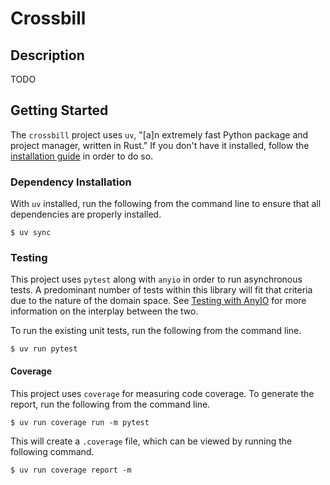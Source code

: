 # Crossbill

## Description

TODO

## Getting Started

The `crossbill` project uses `uv`, "[a]n extremely fast Python package and
project manager, written in Rust." If you don't have it installed, follow
the [installation guide](https://docs.astral.sh/uv/getting-started/installation/)
in order to do so.

### Dependency Installation

With `uv` installed, run the following from the command line to ensure that all
dependencies are properly installed.

```shell
$ uv sync
```
### Testing

This project uses `pytest` along with `anyio` in order to run asynchronous
tests. A predominant number of tests within this library will fit that criteria
due to the nature of the domain space. See
[Testing with AnyIO](https://anyio.readthedocs.io/en/stable/testing.html) for
more information on the interplay between the two.

To run the existing unit tests, run the following from the command line.

```shell
$ uv run pytest
```

#### Coverage

This project uses `coverage` for measuring code coverage. To generate the
report, run the following from the command line.

```shell
$ uv run coverage run -m pytest
```

This will create a `.coverage` file, which can be viewed by running the
following command.

```shell
$ uv run coverage report -m
```
